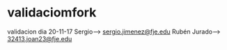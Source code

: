 # validaciomfork
validacion dia 20-11-17
Sergio--> sergio.jimenez@fje.edu
Rubén Jurado--> 32413.joan23@fje.edu
